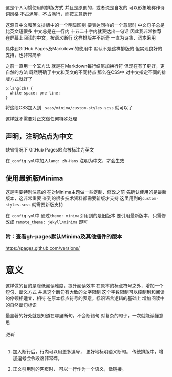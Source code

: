 这是个人习惯使用的排版方式
并且是原创的，或者说是自发的
可以形象地称作诗词风格
不占满屏，不占满行，而按文意断行

这源自中文和英文排版中的一个明显区别
要表达同样的一个意思时
中文句子总是比英文短很多
中文总是在一行内
十五二十字内就表达出一句话
因此我非常推荐
在屏幕上阅读的中文，按语义断行
这样排版并不新奇
一直为诗集、词本采用

具体到GitHub Pages及Markdown的使用中
默认不是这样排版的
但实现良好的支持，也非常简单

之前一直用一个笨方法
就是在Markdown每行结尾加换行符
但现在有了更好，更自然的方法
既然明确了中文和英文的不同特点
那么在CSS中
对中文指定不同的排版方式就好了

```
p:lang(zh) {
  white-space: pre-line;
}
```
将这段CSS加入到
`_sass/minima/custom-styles.scss`
就可以了

这样就不需要对正文做任何特殊处理

## 声明，注明站点为中文
缺省情况下
GitHub Pages站点被标注为英文

在`_config.yml`中加入`lang: zh-Hans`
注明为中文，才会生效

## 使用最新版Minima
这是需要特别注意的
在对Minima主题做一些定制、修改之前
先确认使用的是最新版本，这非常重要
查到的很多技术资料都需要新版才支持
这里用到的`custom-styles.scss`
就需要新版支持

在`_config.yml`中
通过`theme: minima`引用到的是旧版本
要引用最新版本，只需修改成
`remote_theme: jekyll/minima`
即可

### 附：查看gh-pages默认Minima及其他插件的版本
<https://pages.github.com/versions/>

# 意义
这样做的目的是降低阅读难度，提升阅读效率
在原本的标点符号之外，增加一个短句、断义方式
并且这个断句有大致的文字限制
这个字数限制可以控制到和阅读的停顿相适宜，相符
在原本标点符号的表意，标识语言逻辑的基础上
增加阅读中的自然断句标识

最显著的好处就是知道在哪里断句，不会断错句
对复杂的句子，一次就能读懂意思

###### 更新
1. 加入断行后，行内可以用更多逗号，
更好地标明语义断句。
传统排版中，增加逗号会令段落非常碎。

2. 正文引用别的网页时，
可以一行作为一个语义，做链接。